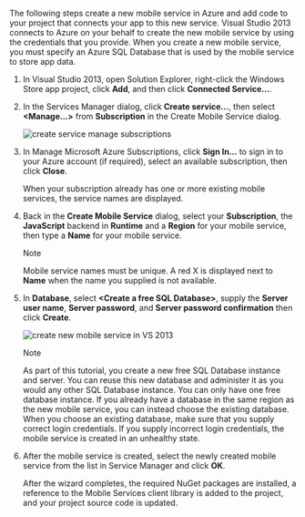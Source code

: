 

The following steps create a new mobile service in Azure and add code to your project that connects your app to this new service. Visual Studio 2013 connects to Azure on your behalf to create the new mobile service by using the credentials that you provide. When you create a new mobile service, you must specify an Azure SQL Database that is used by the mobile service to store app data. 

1. In Visual Studio 2013, open Solution Explorer, right-click the Windows Store app project, click **Add**, and then click **Connected Service...**.  
2. In the Services Manager dialog, click **Create service...**, then select **&lt;Manage...&gt;** from  **Subscription** in the Create Mobile Service dialog.  
   
    ![create service manage subscriptions](./media/mobile-services-create-new-service-vs2013/mobile-create-service-from-vs2013.png)
3. In Manage Microsoft Azure Subscriptions, click **Sign In...** to sign in to your Azure account (if required), select an available subscription, then click **Close**.
   
    When your subscription already has one or more existing mobile services, the service names are displayed. 
4. Back in the **Create Mobile Service** dialog, select your **Subscription**, the **JavaScript** backend  in **Runtime** and a **Region** for your mobile service, then type a **Name** for your mobile service.
   
   > [!NOTE]
   > Mobile service names must be unique. A red X is displayed next to **Name** when the name you supplied is not available. 
   > 
5. In **Database**, select **&lt;Create a free SQL Database&gt;**, supply the **Server user name**, **Server password**, and **Server password confirmation** then click **Create**.
   
      ![create new mobile service in VS 2013](./media/mobile-services-create-new-service-vs2013/mobile-create-service-from-vs2013-2.png)
   
   > [!NOTE]
   > As part of this tutorial, you create a new free SQL Database instance and server. You can reuse this new database and administer it as you would any other SQL Database instance. You can only have one free database instance. If you already have a database in the same region as the new mobile service, you can instead choose the existing database. When you choose an existing database, make sure that you supply correct login credentials. If you supply incorrect login credentials, the mobile service is created in an unhealthy state.
   > 
6. After the mobile service is created, select the newly created mobile service from the list in Service Manager and click **OK**.
   
    After the wizard completes, the required NuGet packages are installed, a reference to the Mobile Services client library is added to the project, and your project source code is updated.

